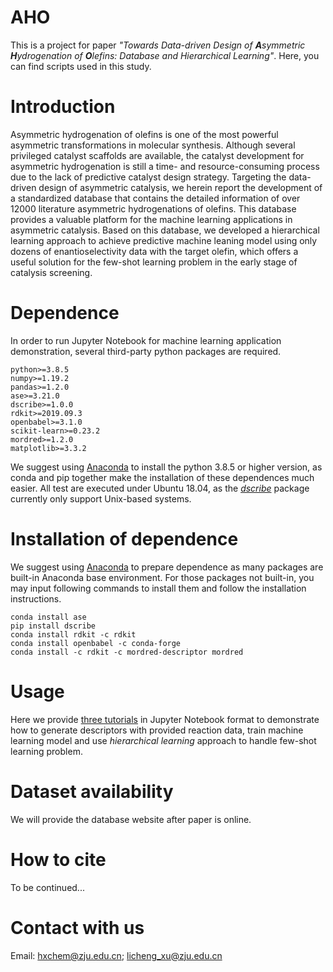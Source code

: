# AHO
This is a project for paper *"Towards Data-driven Design of **A**symmetric **H**ydrogenation of **O**lefins: Database and Hierarchical Learning"*. Here, you can find scripts used in this study.
# Introduction
Asymmetric hydrogenation of olefins is one of the most powerful asymmetric transformations in molecular synthesis. Although several privileged catalyst scaffolds are available, the catalyst development for asymmetric hydrogenation is still a time- and resource-consuming process due to the lack of predictive catalyst design strategy. Targeting the data-driven design of asymmetric catalysis, we herein report the development of a standardized database that contains the detailed information of over 12000 literature asymmetric hydrogenations of olefins. This database provides a valuable platform for the machine learning applications in asymmetric catalysis. Based on this database, we developed a hierarchical learning approach to achieve predictive machine leaning model using only dozens of enantioselectivity data with the target olefin, which offers a useful solution for the few-shot learning problem in the early stage of catalysis screening.
# Dependence
In order to run Jupyter Notebook for machine learning application demonstration, several third-party python packages are required.
```
python>=3.8.5
numpy>=1.19.2
pandas>=1.2.0
ase>=3.21.0
dscribe>=1.0.0
rdkit>=2019.09.3
openbabel>=3.1.0
scikit-learn>=0.23.2
mordred>=1.2.0
matplotlib>=3.3.2
```
We suggest using [Anaconda](https://www.anaconda.com/) to install the python 3.8.5 or higher version, as conda and pip together make the installation of these dependences much easier. All test are executed under Ubuntu 18.04, as the [*dscribe*](https://singroup.github.io/dscribe/latest/install.html) package currently only support Unix-based systems.
# Installation of dependence
We suggest using [Anaconda](https://www.anaconda.com/) to prepare dependence as many packages are built-in Anaconda base environment. For those packages not built-in, you may input following commands to install them and follow the installation instructions.
```
conda install ase
pip install dscribe
conda install rdkit -c rdkit
conda install openbabel -c conda-forge
conda install -c rdkit -c mordred-descriptor mordred
```
# Usage
Here we provide [three tutorials](https://github.com/licheng-xu-echo/AHO/tree/main/examples) in Jupyter Notebook format to demonstrate how to generate descriptors with provided reaction data, train machine learning model and use *hierarchical learning* approach to handle few-shot learning problem.
# Dataset availability
We will provide the database website after paper is online.
# How to cite
To be continued...
# Contact with us
Email: hxchem@zju.edu.cn; licheng_xu@zju.edu.cn
